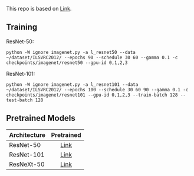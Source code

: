This repo is based on [Link](https://github.com/joe-siyuan-qiao/pytorch-classification).

## Training

ResNet-50:
```
python -W ignore imagenet.py -a l_resnet50 --data ~/dataset/ILSVRC2012/ --epochs 90 --schedule 30 60 --gamma 0.1 -c checkpoints/imagenet/resnet50 --gpu-id 0,1,2,3
```

ResNet-101:
```
python -W ignore imagenet.py -a l_resnet101 --data ~/dataset/ILSVRC2012/ --epochs 100 --schedule 30 60 90 --gamma 0.1 -c checkpoints/imagenet/resnet101 --gpu-id 0,1,2,3 --train-batch 128 --test-batch 128
```

## Pretrained Models
| Architecture | Pretrained |
|--------------|:----------:|
| ResNet-50    | [Link](https://cs.jhu.edu/~syqiao/BatchChannelNormalization/rn50_bcn_ws.pth)  |
| ResNet-101   | [Link](https://cs.jhu.edu/~syqiao/BatchChannelNormalization/rn101_bcn_ws.pth) |
| ResNeXt-50   | [Link](https://cs.jhu.edu/~syqiao/BatchChannelNormalization/rx50_bcn_ws.pth)  |

